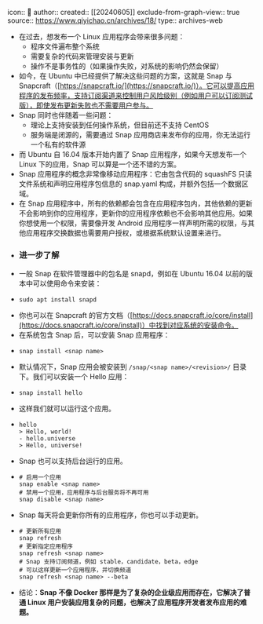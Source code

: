 icon:: 💾
author:: 
created:: [[20240605]]
exclude-from-graph-view:: true
source:: https://www.qiyichao.cn/archives/18/
type:: archives-web

- 在过去，想发布一个 Linux 应用程序会带来很多问题：
  - 程序文件遍布整个系统
  - 需要复杂的代码来管理安装与更新
  - 操作不是事务性的（如果操作失败，对系统的影响仍然会保留）
- 如今，在 Ubuntu 中已经提供了解决这些问题的方案，这就是 Snap 与 Snapcraft（[https://snapcraft.io/](https://snapcraft.io/)）。它可以提高应用程序的发布频率，支持订阅渠道来控制用户风险级别（例如用户可以订阅测试版），即使发布更新失败也不需要用户参与。
- Snap 同时也伴随着一些问题：
  - 理论上支持安装到任何操作系统，但目前还不支持 CentOS
  - 服务端是闭源的，需要通过 Snap 应用商店来发布你的应用，你无法运行一个私有的软件源
- 而 Ubuntu 自 16.04 版本开始内置了 Snap 应用程序，如果今天想发布一个 Linux 下的应用，Snap 可以算是一个还不错的方案。
- Snap 应用程序的概念非常像移动应用程序：它由包含代码的 squashFS 只读文件系统和声明应用程序包信息的 snap.yaml 构成，并额外包括一个数据区域。
- 在 Snap 应用程序中，所有的依赖都会包含在应用程序包内，其他依赖的更新不会影响到你的应用程序，更新你的应用程序依赖也不会影响其他应用。如果你想使用一个权限，需要像开发 Android 应用程序一样声明所需的权限，与其他应用程序交换数据也需要用户授权，或根据系统默认设置来进行。
- ### 进一步了解
- 一般 Snap 在软件管理器中的包名是 snapd，例如在 Ubuntu 16.04 以前的版本中可以使用命令来安装：
- ```
  sudo apt install snapd
  ```
- 你也可以在 Snapcraft 的官方文档（[https://docs.snapcraft.io/core/install](https://docs.snapcraft.io/core/install)）中找到对应系统的安装命令。
- 在系统包含 Snap 后，可以安装 Snap 应用程序：
- ```
  snap install <snap name>
  ```
- 默认情况下，Snap 应用会被安装到 `/snap/<snap name>/<revision>/` 目录下。我们可以安装一个 Hello 应用：
- ```
  snap install hello
  ```
- 这样我们就可以运行这个应用。
- ```
  hello
  > Hello, world!
  - hello.universe
  > Hello, universe!
  ```
- Snap 也可以支持后台运行的应用。
- ```
  # 启用一个应用
  snap enable <snap name>
  # 禁用一个应用，应用程序与后台服务将不再可用
  snap disable <snap name>
  ```
- Snap 每天将会更新你所有的应用程序，你也可以手动更新。
- ```
  # 更新所有应用
  snap refresh
  # 更新指定应用程序
  snap refresh <snap name>
  # Snap 支持订阅频道，例如 stable，candidate，beta，edge
  # 可以这样更新一个应用程序，并切换频道
  snap refresh <snap name> --beta
  ```
- 结论：**Snap 不像 Docker 那样是为了复杂的企业级应用而存在，它解决了普通 Linux 用户安装应用复杂的问题，也解决了应用程序开发者发布应用的难题。**